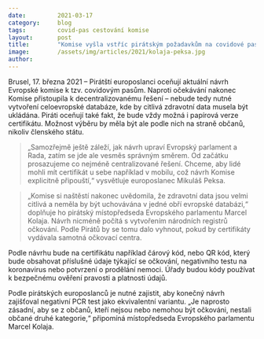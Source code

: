 ```yaml
---
date:         2021-03-17
category:     blog
tags:         covid-pas cestování komise
layout:       post
title:        "Komise vyšla vstříc pirátským požadavkům na covidové pasy. „Stále je ale co zlepšovat,“ říkají"
image:        /assets/img/articles/2021/kolaja-peksa.jpg
author:       
---
```


Brusel, 17. března 2021 – Pirátští europoslanci oceňují aktuální návrh Evropské komise k tzv. covidovým pasům. Naproti očekávání nakonec Komise přistoupila k decentralizovanému řešení – nebude tedy nutné vytvoření celoevropské databáze, kde by citlivá zdravotní data musela být ukládána. Piráti oceňují také fakt, že bude vždy možná i papírová verze certifikátu. Možnost výběru by měla být ale podle nich na straně občanů, nikoliv členského státu.

> „Samozřejmě ještě záleží, jak návrh upraví Evropský parlament a Rada, zatím se jde ale vesměs správným směrem. Od začátku prosazujeme co nejméně centralizované řešení. Chceme, aby lidé mohli mít certifikát u sebe například v mobilu, což návrh Komise explicitně připouští,“ vysvětluje europoslanec Mikuláš Peksa.

> „Komise si naštěstí nakonec uvědomila, že zdravotní data jsou velmi citlivá a neměla by být uchovávána v jedné obří evropské databázi,“ doplňuje ho pirátský místopředseda Evropského parlamentu Marcel Kolaja. Návrh nicméně počítá s vytvořením národních registrů očkování. Podle Pirátů by se tomu dalo vyhnout, pokud by certifikáty vydávala samotná očkovací centra.

Podle návrhu bude na certifikátu například čárový kód, nebo QR kód, který bude obsahovat příslušné údaje týkající se očkování, negativního testu na koronavirus nebo potvrzení o prodělání nemoci. Úřady budou kódy používat k bezpečnému ověření pravosti a platnosti údajů.

Podle pirátských europoslanců je nutné zajistit, aby konečný návrh zajišťoval negativní PCR test jako ekvivalentní variantu. „Je naprosto zásadní, aby se z občanů, kteří nejsou nebo nemohou být očkováni, nestali občané druhé kategorie,“ připomíná místopředseda Evropského parlamentu Marcel Kolaja.


